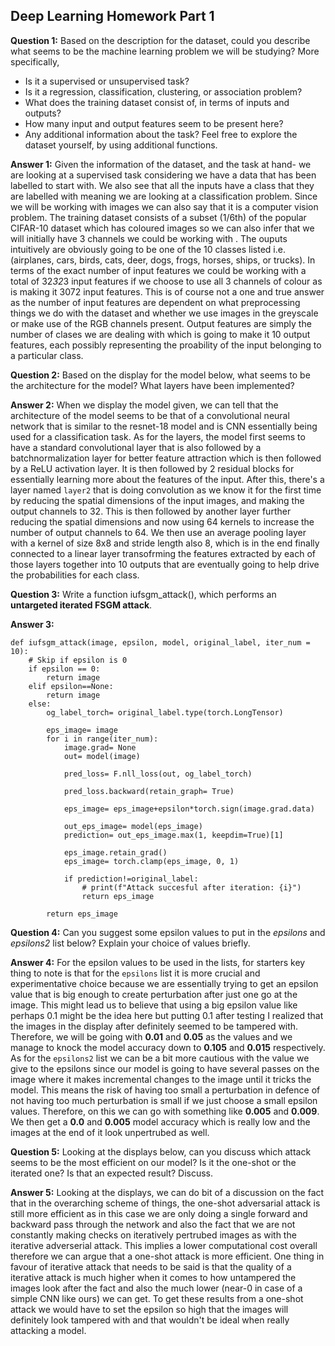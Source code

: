 ## Deep Learning Homework Part 1

**Question 1:** Based on the description for the dataset, could you describe what seems to be the machine learning problem we will be studying? More specifically,
- Is it a supervised or unsupervised task?
- Is it a regression, classification, clustering, or association problem?
- What does the training dataset consist of, in terms of inputs and outputs?
- How many input and output features seem to be present here?
- Any additional information about the task?
Feel free to explore the dataset yourself, by using additional functions.

**Answer 1:** Given the information of the dataset, and the task at hand- we are looking at a supervised task considering we have a data that has been labelled to start with. We also see that all the inputs have a class that they are labelled with meaning we are looking at a classification problem. Since we will be working with images we can also say that it is a computer vision problem. The training dataset consists of a subset (1/6th) of the popular CIFAR-10 dataset which has coloured images so we can also infer that we will initially have 3 channels we could be working with . The ouputs intuitively are obviously going to be one of the 10 classes listed i.e. (airplanes, cars, birds, cats, deer, dogs, frogs, horses, ships, or trucks). In terms of the exact number of input features we could be working with a total of 32*32*3 input features if we choose to use all 3 channels of colour as is making it 3072 input features. This is of course not a one and true answer as the number of input features are dependent on what preprocessing things we do with the dataset and whether we use images in the greyscale or make use of the RGB channels present. Output features are simply the number of clases we are dealing with which is going to make it 10 output features, each possibly representing the proability of the input belonging to a particular class. 

**Question 2:** Based on the display for the model below, what seems to be the architecture for the model? What layers have been implemented?

**Answer 2:** When we display the model given, we can tell that the architecture of the model seems to be that of a convolutional neural network that is similar to the resnet-18 model and is CNN essentially being used for a classification task. As for the layers, the model first seems to have a standard convolutional layer that is also followed by a batchnormalization layer for better feature attraction which is then followed by a ReLU activation layer. It is then followed by 2 residual blocks for essentially learning more about the features of the input. After this, there's a layer named `layer2` that is doing convolution as we know it for the first time by reducing the spatial dimensions of the input images, and making the output channels to 32. This is then followed by another layer further reducing the spatial dimensions and now using 64 kernels to increase the number of output channels to 64. We then use an average pooling layer with a kernel of size 8x8 and stride length also 8, which is in the end finally connected to a linear layer transofrming the features extracted by each of those layers together into 10 outputs that are eventually going to help drive the probabilities for each class. 

**Question 3:** Write a function iufsgm_attack(), which performs an **untargeted iterated FSGM attack**.

**Answer 3:**
```
def iufsgm_attack(image, epsilon, model, original_label, iter_num = 10):
    # Skip if epsilon is 0
    if epsilon == 0:
        return image
    elif epsilon==None:
        return image
    else:
        og_label_torch= original_label.type(torch.LongTensor)

        eps_image= image
        for i in range(iter_num):
            image.grad= None
            out= model(image)

            pred_loss= F.nll_loss(out, og_label_torch)

            pred_loss.backward(retain_graph= True)
            
            eps_image= eps_image+epsilon*torch.sign(image.grad.data)
            
            out_eps_image= model(eps_image)
            prediction= out_eps_image.max(1, keepdim=True)[1]
            
            eps_image.retain_grad()
            eps_image= torch.clamp(eps_image, 0, 1)

            if prediction!=original_label:
                # print(f"Attack succesful after iteration: {i}")
                return eps_image
        
        return eps_image
```

**Question 4:** Can you suggest some epsilon values to put in the *epsilons* and *epsilons2* list below? Explain your choice of values briefly.

**Answer 4:** For the epsilon values to be used in the lists, for starters key thing to note is that for the `epsilons` list it is more crucial and experimentative choice because we are essentially trying to get an epsilon value that is big enough to create perturbation after just one go at the image. This might lead us to believe that using a big epsilon value like perhaps 0.1 might be the idea here but putting 0.1 after testing I realized that the images in the display after definitely seemed to be tampered with. Therefore, we will be going with **0.01** and **0.05** as the values and we manage to knock the model accuracy down to **0.105** and **0.015** respectively.
As for the `epsilons2` list we can be a bit more cautious with the value we give to the epsilons since our model is going to have several passes on the image where it makes incremental changes to the image until it tricks the model. This means the risk of having too small a perturbation in defence of not having too much perturbation is small if we just choose a small epsilon values. Therefore, on this we can go with something like **0.005** and **0.009**. We then get a **0.0** and **0.005** model accuracy which is really low and the images at the end of it look unpertrubed as well.

**Question 5:** Looking at the displays below, can you discuss which attack seems to be the most efficient on our model? Is it the one-shot or the iterated one? Is that an expected result? Discuss.

**Answer 5:** Looking at the displays, we can do bit of a discussion on the fact that in the overarching scheme of things, the one-shot adversarial attack is still more efficient as in this case we are only doing a single forward and backward pass through the network and also the fact that we are not constantly making checks on iteratively pertrubed images as with the iterative adverserial attack. This implies a lower computational cost overall therefore we can argue that a one-shot attack is more efficient. 
One thing in favour of iterative attack that needs to be said is that the quality of a iterative attack is much higher when it comes to how untampered the images look after the fact and also the much lower (near-0 in case of a simple CNN like ours) we can get. To get these results from a one-shot attack we would have to set the epsilon so high that the images will definitely look tampered with and that wouldn't be ideal when really attacking a model.